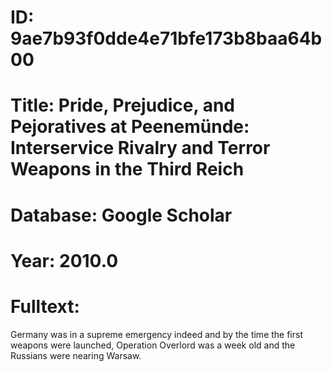 # ID: 9ae7b93f0dde4e71bfe173b8baa64b00
# Title: Pride, Prejudice, and Pejoratives at Peenemünde: Interservice Rivalry and Terror Weapons in the Third Reich
# Database: Google Scholar
# Year: 2010.0
# Fulltext:
Germany was in a supreme emergency indeed and by the time the first weapons were launched, Operation Overlord was a week old and the Russians were nearing Warsaw.